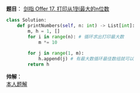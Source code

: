 **题目**：
<a href="https://leetcode-cn.com/problems/da-yin-cong-1dao-zui-da-de-nwei-shu-lcof/" target="_blank">剑指 Offer 17. 打印从1到最大的n位数</a>


```python
class Solution:
    def printNumbers(self, n: int) -> List[int]:
        m, h = 1, []
        for i in range(n): # 循环求出打印最大数
            m *= 10
        
        for j in range(1, m):
            h.append(j) # 有最大数循环最佳数组就可以
        return h
```

**帅解**：   
<a href="https://leetcode-cn.com/problems/da-yin-cong-1dao-zui-da-de-nwei-shu-lcof/solution/jian-zhi-offer-17-da-yin-cong-1dao-zui-d-yrhg/" target="_blank">本人题解</a>
